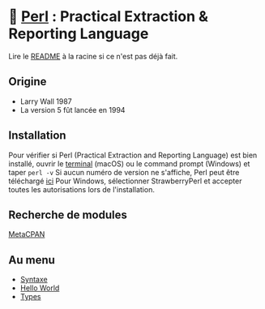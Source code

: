# 🐫 [Perl](https://www.perl.org) : Practical Extraction & Reporting Language

Lire le [README](../README.md) à la racine si ce n'est pas déjà fait.

## Origine
- Larry Wall 1987
- La version 5 fût lancée en 1994

## Installation
Pour vérifier si Perl (Practical Extraction and Reporting Language) est bien installé, ouvrir le [terminal](https://support.apple.com/fr-ca/guide/terminal/) (macOS) ou le command prompt (Windows) et taper `perl -v` Si aucun numéro de version ne s'affiche, Perl peut être téléchargé [ici](https://www.perl.org/get.html) Pour Windows, sélectionner StrawberryPerl et accepter toutes les autorisations lors de l'installation. 

## Recherche de modules
[MetaCPAN](https://metacpan.org)  

## Au menu
- [Syntaxe](syntaxe.pl)
- [Hello World](hw.pl)
- [Types](types.pl)